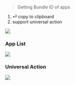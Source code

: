 > Getting Bundle ID of apps

1. ⏎ copy to clipboard
2. support universal action


[![](https://img.shields.io/badge/version-v1.0.0-green)](./AppID.alfredworkflow)



<!-- more -->

### App List

![](./appid.gif)

### Universal Action
![](./appid_2.gif)
